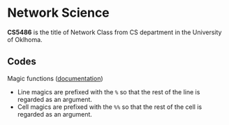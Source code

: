 # Network Science

**CS5486** is the title of Network Class from CS department in the University of Oklhoma.

## Codes

Magic functions ([documentation]([(https://ipython.readthedocs.io/en/stable/interactive/tutorial.html#magics-explained)]))

* Line magics are prefixed with the `%` so that the rest of the line is regarded as an argument.
* Cell magics are prefixed with the `%%` so that the rest of the cell is regarded as an argument.
